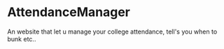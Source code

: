 # AttendanceManager
An website that let u manage your college attendance, tell's you when to bunk etc..
